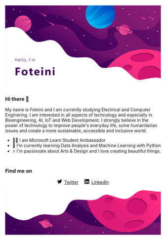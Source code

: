 ![Profile Header Image](https://raw.githubusercontent.com/sfoteini/sfoteini/master/images/githubReadMe.jpg)
<br>
### Hi there 👋

My name is Foteini and I am currently studying Electrical and Computer Enginering. I am interested in all aspects of technology and especially in Bioengineering, AI, IoT and Web Development. I strongly believe in the power of technology to improve people's everyday life, solve humanitarian issues and create a more sustainable, accessible and inclusive world.
<br>
- 👩‍🎓 I am Microsoft Learn Student Ambassador
- 🌱 I’m currently learning Data Analysis and Machine Learning with Python
- ⚡ I'm passionate about Arts & Design and I love creating beautiful things.
<br><br>

### Find me on
<p align="center">
  <img src="https://raw.githubusercontent.com/sfoteini/sfoteini/master/images/twitter.svg" width="15">&nbsp;&nbsp;<a href="https://twitter.com/ClairSavvidou">Twitter</a>&nbsp;&nbsp;&nbsp;&nbsp;&nbsp;<img src="https://raw.githubusercontent.com/sfoteini/sfoteini/master/images/linkedin.svg" width="15">&nbsp;&nbsp;<a href="https://www.linkedin.com/in/foteini-savvidou">LinkedIn</a>
</p>

![Profile Footer Image](https://raw.githubusercontent.com/sfoteini/sfoteini/master/images/githubReadMeFooter.jpg)
